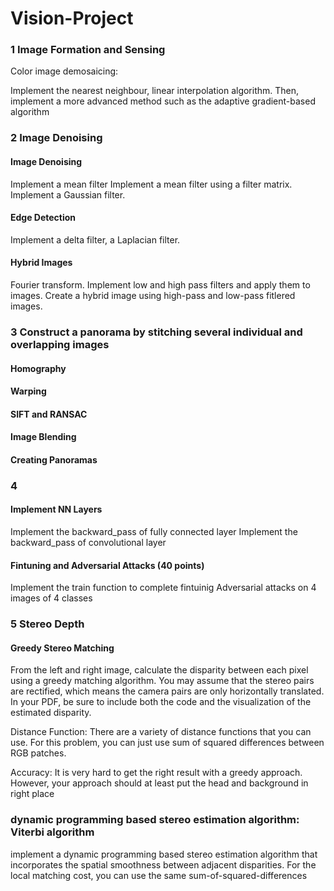 # Vision-Project

### 1 Image Formation and Sensing

Color image demosaicing:


Implement the nearest neighbour, linear interpolation algorithm.
Then, implement a more advanced method such as the adaptive gradient-based algorithm



### 2  Image Denoising 

#### Image Denoising

Implement a mean filter
Implement a mean filter using a filter matrix.
Implement a Gaussian filter.


#### Edge Detection

Implement a delta filter, a Laplacian filter.

#### Hybrid Images 

Fourier transform.
Implement low and high pass filters and apply them to images.
Create a hybrid image using high-pass and low-pass fitlered images.


### 3  Construct a panorama by stitching several individual and overlapping images

#### Homography

#### Warping 

#### SIFT and RANSAC 

#### Image Blending

#### Creating Panoramas 



### 4 
#### Implement NN Layers
Implement the backward_pass of fully connected layer 
Implement the backward_pass of convolutional layer 
#### Fintuning and Adversarial Attacks (40 points)

Implement the train function to complete fintuinig 
Adversarial attacks on 4 images of 4 classes


### 5 Stereo Depth

#### Greedy Stereo Matching 
From the left and right image, calculate the disparity between each pixel using a greedy matching algorithm. You may assume that the stereo pairs are rectified, which means the camera pairs are only horizontally translated. In your PDF, be sure to include both the code and the visualization of the estimated disparity.

Distance Function: There are a variety of distance functions that you can use. For this problem, you can just use sum of squared differences between RGB patches.

Accuracy: It is very hard to get the right result with a greedy approach. However, your approach should at least put the head and background in right place

### dynamic programming based stereo estimation algorithm:  Viterbi algorithm
implement a dynamic programming based stereo estimation algorithm that incorporates the spatial smoothness between adjacent disparities. For the local matching cost, you can use the same sum-of-squared-differences
























